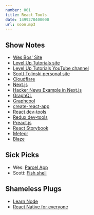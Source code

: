 ```yaml
---
number: 001
title: React Tools
date: 1499270400000
url: soon.mp3
---
```


## Show Notes
* [Wes Bos' Site](https://wesbos.com)
* [Level Up Tutorials site](https://leveluptutorials.com/)
* [Level Up Tutorials YouTube channel](https://www.youtube.com/user/LevelUpTuts)
* [Scott Tolinski personal site](https://leveluptutorials.com)
* [Cloudflare](https://www.cloudflare.com/)
* [Next.js](https://learnnextjs.com/)
* [Hacker News Example in Next.js](https://github.com/now-examples/next-news)
* [GraphQL](http://graphql.org/learn/)
* [Graphcool](https://www.graph.cool/)
* [create-react-app](https://github.com/facebookincubator/create-react-app)
* [React dev-tools](https://github.com/facebook/react-devtools)
* [Redux dev-tools](https://github.com/gaearon/redux-devtools)
* [Preact.js](https://preactjs.com/)
* [React Storybook](https://github.com/storybooks/storybook)
* [Meteor](https://www.meteor.com/)
* [Blaze](http://blazejs.org/)

## Sick Picks

* Wes: [Parcel App](https://parcelapp.net/)
* Scott: [Fish shell](https://fishshell.com/)

## Shameless Plugs

* [Learn Node](http://wesbos.com/learn-node/)
* [React Native for everyone](https://store.leveluptutorials.com/products/tutorials/lut-dd014)
